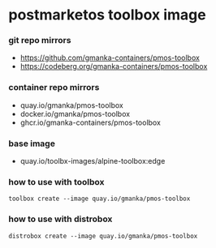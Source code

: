 # postmarketos toolbox image

### git repo mirrors
- https://github.com/gmanka-containers/pmos-toolbox
- https://codeberg.org/gmanka-containers/pmos-toolbox

### container repo mirrors
- quay.io/gmanka/pmos-toolbox
- docker.io/gmanka/pmos-toolbox
- ghcr.io/gmanka-containers/pmos-toolbox

### base image
- quay.io/toolbx-images/alpine-toolbox:edge

### how to use with toolbox

```shell
toolbox create --image quay.io/gmanka/pmos-toolbox
```

### how to use with distrobox

```shell
distrobox create --image quay.io/gmanka/pmos-toolbox
```


